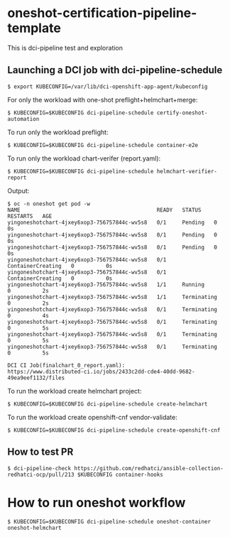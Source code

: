 # oneshot-certification-pipeline-template
This is dci-pipeline test and exploration

## Launching a DCI job with dci-pipeline-schedule

```ShellSession
$ export KUBECONFIG=/var/lib/dci-openshift-app-agent/kubeconfig
```

For only the workload with one-shot preflight+helmchart+merge:

```ShellSession
$ KUBECONFIG=$KUBECONFIG dci-pipeline-schedule certify-oneshot-automation
```

To run only the workload preflight:

```ShellSession
$ KUBECONFIG=$KUBECONFIG dci-pipeline-schedule container-e2e
```

To run only the workload chart-verifer (report.yaml):

```ShellSession
$ KUBECONFIG=$KUBECONFIG dci-pipeline-schedule helmchart-verifier-report
```

Output:
```ShellSession
$ oc -n oneshot get pod -w
NAME                                           READY   STATUS    RESTARTS   AGE
yingoneshotchart-4jxey6xop3-756757844c-wv5s8   0/1     Pending   0          0s
yingoneshotchart-4jxey6xop3-756757844c-wv5s8   0/1     Pending   0          0s
yingoneshotchart-4jxey6xop3-756757844c-wv5s8   0/1     Pending   0          0s
yingoneshotchart-4jxey6xop3-756757844c-wv5s8   0/1     ContainerCreating   0          0s
yingoneshotchart-4jxey6xop3-756757844c-wv5s8   0/1     ContainerCreating   0          0s
yingoneshotchart-4jxey6xop3-756757844c-wv5s8   1/1     Running             0          2s
yingoneshotchart-4jxey6xop3-756757844c-wv5s8   1/1     Terminating         0          2s
yingoneshotchart-4jxey6xop3-756757844c-wv5s8   0/1     Terminating         0          4s
yingoneshotchart-4jxey6xop3-756757844c-wv5s8   0/1     Terminating         0          5s
yingoneshotchart-4jxey6xop3-756757844c-wv5s8   0/1     Terminating         0          5s
yingoneshotchart-4jxey6xop3-756757844c-wv5s8   0/1     Terminating         0          5s

DCI CI Job(finalchart_0_report.yaml):
https://www.distributed-ci.io/jobs/2433c2dd-cde4-40dd-9682-49ea9eef1132/files
```

To run the workload create helmchart project:

```ShellSession
$ KUBECONFIG=$KUBECONFIG dci-pipeline-schedule create-helmchart
```

To run the workload create openshift-cnf vendor-validate:

```ShellSession
$ KUBECONFIG=$KUBECONFIG dci-pipeline-schedule create-openshift-cnf
```

## How to test PR
```ShellSession
$ dci-pipeline-check https://github.com/redhatci/ansible-collection-redhatci-ocp/pull/213 $KUBECONFIG container-hooks
```

# How to run oneshot workflow

```
$ KUBECONFIG=$KUBECONFIG dci-pipeline-schedule oneshot-container oneshot-helmchart
```
